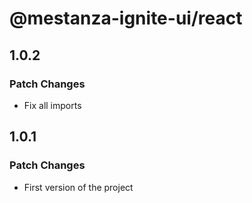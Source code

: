 # @mestanza-ignite-ui/react

## 1.0.2

### Patch Changes

- Fix all imports

## 1.0.1

### Patch Changes

- First version of the project
